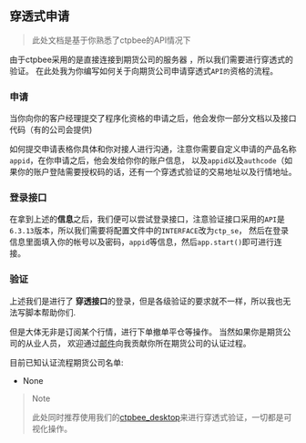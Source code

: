 ## 穿透式申请
> 此处文档是基于你熟悉了ctpbee的API情况下

由于ctpbee采用的是直接连接到期货公司的服务器 ，所以我们需要进行穿透式的验证。
在此处我为你编写如何关于向期货公司申请穿透式`API的`资格的流程。

### 申请

当你向你的客户经理提交了程序化资格的申请之后，他会发你一部分文档以及接口代码（有的公司会提供)

如何提交申请表格你具体和你对接人进行沟通，注意你需要自定义申请的产品名称`appid`，在你申请之后，他会发给你你的账户信息，
以及`appid`以及`authcode`（如果你的账户登陆需要授权码的话，还有一个穿透式验证的交易地址以及行情地址。

### 登录接口

在拿到上述的**信息**之后，我们便可以尝试登录接口，注意验证接口采用的`API`是`6.3.13`版本，所以我们需要将配置文件中的`INTERFACE`改为`ctp_se`，
然后在登录信息里面填入你的帐号以及密码，`appid`等信息，然后`app.start()`即可进行连接。

### 验证

上述我们是进行了 **穿透接口**的登录，但是各级验证的要求就不一样，所以我也无法写脚本帮助你们.
 
但是大体无非是订阅某个行情，进行下单撤单平仓等操作。 当然如果你是期货公司的从业人员，
欢迎通过[邮件](somewheve@gmail.com)向我贡献你所在期货公司的认证过程。

目前已知认证流程期货公司名单:

- None

> Note
>
> 此处同时推荐使用我们的[ctpbee_desktop](https://github.com/ctpbee/ctpnee_desktop)来进行穿透式验证，一切都是可视化操作。